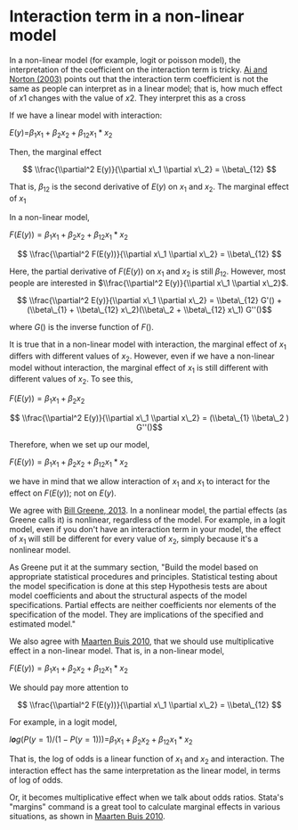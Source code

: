 Interaction term in a non-linear model
======================================

In a non-linear model (for example, logit or poisson model), the
interpretation of the coefficient on the interaction term is tricky. [Ai
and Norton
(2003)](https://pdfs.semanticscholar.org/6285/8e64d9a337504d72cb862c4cc1e7fd27a7a0.pdf)
points out that the interaction term coefficient is not the same as
people can interpret as in a linear model; that is, how much effect of
*x*1 changes with the value of *x*2. They interpret this as a cross

If we have a linear model with interaction:

*E*(*y*)=*β*<sub>1</sub>*x*<sub>1</sub> + *β*<sub>2</sub>*x*<sub>2</sub> + *β*<sub>12</sub>*x*<sub>1</sub> \* *x*<sub>2</sub>

Then, the marginal effect

$$ \\frac{\\partial^2 E(y)}{\\partial x\_1 \\partial x\_2} = \\beta\_{12} $$

That is, *β*<sub>12</sub> is the second derivative of *E*(*y*) on
*x*<sub>1</sub> and *x*<sub>2</sub>. The marginal effect of
*x*<sub>1</sub>

In a non-linear model,

*F*(*E*(*y*)) = *β*<sub>1</sub>*x*<sub>1</sub> + *β*<sub>2</sub>*x*<sub>2</sub> + *β*<sub>12</sub>*x*<sub>1</sub> \* *x*<sub>2</sub>

$$ \\frac{\\partial^2 F(E(y))}{\\partial x\_1 \\partial x\_2} = \\beta\_{12} $$

Here, the partial derivative of *F*(*E*(*y*)) on *x*<sub>1</sub> and
*x*<sub>2</sub> is still *β*<sub>12</sub>. However, most people are
interested in $\\frac{\\partial^2 E(y)}{\\partial x\_1 \\partial x\_2}$.

$$ \\frac{\\partial^2 E(y)}{\\partial x\_1 \\partial x\_2} = \\beta\_{12} G'() + (\\beta\_{1} + \\beta\_{12} x\_2)(\\beta\_2 + \\beta\_{12} x\_1) G''()$$

where *G*() is the inverse function of *F*().

It is true that in a non-linear model with interaction, the marginal
effect of *x*<sub>1</sub> differs with different values of
*x*<sub>2</sub>. However, even if we have a non-linear model without
interaction, the marginal effect of *x*<sub>1</sub> is still different
with different values of *x*<sub>2</sub>. To see this,

*F*(*E*(*y*)) = *β*<sub>1</sub>*x*<sub>1</sub> + *β*<sub>2</sub>*x*<sub>2</sub>

$$ \\frac{\\partial^2 E(y)}{\\partial x\_1 \\partial x\_2} =  (\\beta\_{1} \\beta\_2 ) G''()$$

Therefore, when we set up our model,

*F*(*E*(*y*)) = *β*<sub>1</sub>*x*<sub>1</sub> + *β*<sub>2</sub>*x*<sub>2</sub> + *β*<sub>12</sub>*x*<sub>1</sub> \* *x*<sub>2</sub>

we have in mind that we allow interaction of *x*<sub>1</sub> and
*x*<sub>1</sub> to interact for the effect on *F*(*E*(*y*)); not on
*E*(*y*).

We agree with [Bill Greene,
2013](http://people.stern.nyu.edu/wgreene/Lugano2013/Greene-InteractionTerms.pdf).
In a nonlinear model, the partial effects (as Greene calls it) is
nonlinear, regardless of the model. For example, in a logit model, even
if you don't have an interaction term in your model, the effect of
*x*<sub>1</sub> will still be different for every value of
*x*<sub>2</sub>, simply because it's a nonlinear model.

As Greene put it at the summary section, "Build the model based on
appropriate statistical procedures and principles. Statistical testing
about the model specification is done at this step Hypothesis tests are
about model coefficients and about the structural aspects of the model
specifications. Partial effects are neither coefficients nor elements of
the specification of the model. They are implications of the specified
and estimated model."

We also agree with [Maarten Buis
2010](http://www.stata-journal.com/sjpdf.html?articlenum=st0194), that
we should use multiplicative effect in a non-linear model. That is, in a
non-linear model,

*F*(*E*(*y*)) = *β*<sub>1</sub>*x*<sub>1</sub> + *β*<sub>2</sub>*x*<sub>2</sub> + *β*<sub>12</sub>*x*<sub>1</sub> \* *x*<sub>2</sub>

We should pay more attention to

$$ \\frac{\\partial^2 F(E(y))}{\\partial x\_1 \\partial x\_2} = \\beta\_{12} $$

For example, in a logit model,

*l**o**g*(*P*(*y* = 1)/(1 − *P*(*y* = 1)))=*β*<sub>1</sub>*x*<sub>1</sub> + *β*<sub>2</sub>*x*<sub>2</sub> + *β*<sub>12</sub>*x*<sub>1</sub> \* *x*<sub>2</sub>

That is, the log of odds is a linear function of *x*<sub>1</sub> and
*x*<sub>2</sub> and interaction. The interaction effect has the same
interpretation as the linear model, in terms of log of odds.

Or, it becomes multiplicative effect when we talk about odds ratios.
Stata's "margins" command is a great tool to calculate marginal effects
in various situations, as shown in [Maarten Buis
2010](http://www.stata-journal.com/sjpdf.html?articlenum=st0194).
